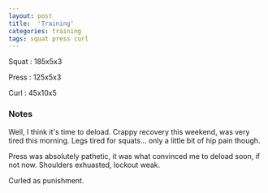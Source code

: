 ```yaml
---
layout: post
title:  'Training'
categories: training
tags: squat press curl
---
```


Squat       :   185x5x3

Press       :   125x5x3

Curl        :   45x10x5

### Notes

Well, I think it's time to deload. Crappy recovery this weekend, was very tired this
morning. Legs tired for squats... only a little bit of hip pain though.

Press was absolutely pathetic, it was what convinced me to deload soon, if not now.
Shoulders exhuasted, lockout weak.

Curled as punishment.
